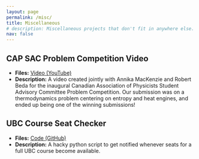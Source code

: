 ```yaml
---
layout: page
permalink: /misc/
title: Miscellaneous
# description: Miscellaneous projects that don't fit in anywhere else.
nav: false
---
```


## CAP SAC Problem Competition Video
- **Files:** [Video (YouTube)](https://www.youtube.com/watch?v=j1MCL0u8cpY&t=352s)
- **Description:** A video created jointly with Annika MacKenzie and Robert Beda for the inaugural Canadian Association of Physicists Student Advisory Committee Problem Competition. Our submission was on a thermodynamics problem centering on entropy and heat engines, and ended up being one of the winning submissions!

## UBC Course Seat Checker
- **Files:** [Code (GitHub)](https://github.com/RioWeil/UBC-seatcheck)
- **Description:** A hacky python script to get notified whenever seats for a full UBC course become available.
